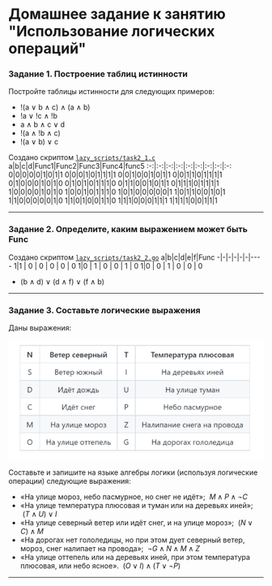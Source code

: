 # Домашнее задание к занятию "Использование логических операций"

### Задание 1. Построение таблиц истинности

Постройте таблицы истинности для следующих примеров:

- !(a ∨ b ∧ с) ∧ (a ∧ b)
- !a ∨ !c ∧ !b
- a ∧ b ∧ c ∨ d
- !(a ∧ !b ∧ c)
- !(a ∨ b) ∨ c

Создано скриптом [`lazy_scripts/task2_1.c`](lazy_scripts/task2_1.c)
a|b|c|d|Func1|Func2|Func3|Func4|func5
:-:|:-:|:-:|:-:|:-:|:-:|:-:|:-:|:-:
0|0|0|0|0|1|0|1|1
0|0|0|1|0|1|1|1|1
0|0|1|0|0|1|0|1|1
0|0|1|1|0|1|1|1|1
0|1|0|0|0|1|0|1|0
0|1|0|1|0|1|1|1|0
0|1|1|0|0|1|0|1|1
0|1|1|1|0|1|1|1|1
1|0|0|0|0|1|0|1|0
1|0|0|1|0|1|1|1|0
1|0|1|0|0|0|0|0|1
1|0|1|1|0|0|1|0|1
1|1|0|0|0|0|0|1|0
1|1|0|1|0|0|1|1|0
1|1|1|0|0|0|1|1|1
1|1|1|1|0|0|1|1|1

------

### Задание 2. Определите, каким выражением может быть Func

Создано скриптом [`lazy_scripts/task2_2.go`](lazy_scripts/task2_2.go)
a|b|c|d|e|f|Func
-|-|-|-|-|-|----
1|1 | 0 | 0 | 0 | 0 | 0
1|0 | 1 | 0 | 0 | 1 | 0
1|0 | 0 | 1 | 0 | 0 | 0

- (b ∧ d) ∨ (d ∧ f) ∨ (f ∧ b)

------
### Задание 3. Составьте логические выражения

Даны выражения:

![](images/task_2.png "Optional title")


Составьте и запишите на языке алгебры логики (используя логические операции) следующие выражения:
- «На улице мороз, небо пасмурное, но снег не идёт»;
$\ M \land P \land \lnot C$
- «На улице температура плюсовая и туман или на деревьях иней»;
$\ (T \land U) \lor I$
- «На улице северный ветер или идёт снег, и на улице мороз»;
$\ (N \lor C) \land M$
- «На дорогах нет гололедицы, но при этом дует северный ветер, мороз, снег налипает на провода»;
$\ \lnot G \land N \land M \land Z$
- «На улице оттепель или на деревьях иней, при этом температура плюсовая, или небо ясное».
$\ (O \lor I) \land (T \lor \lnot P)$

------

